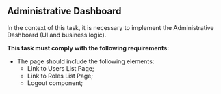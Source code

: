 ## Administrative Dashboard

In the context of this task, it is necessary to implement the Administrative Dashboard (UI and business logic). <br>

**This task must comply with the following requirements:** <br>

  - The page should include the following elements:
    - Link to Users List Page;
    - Link to Roles List Page;    
    - Logout component;